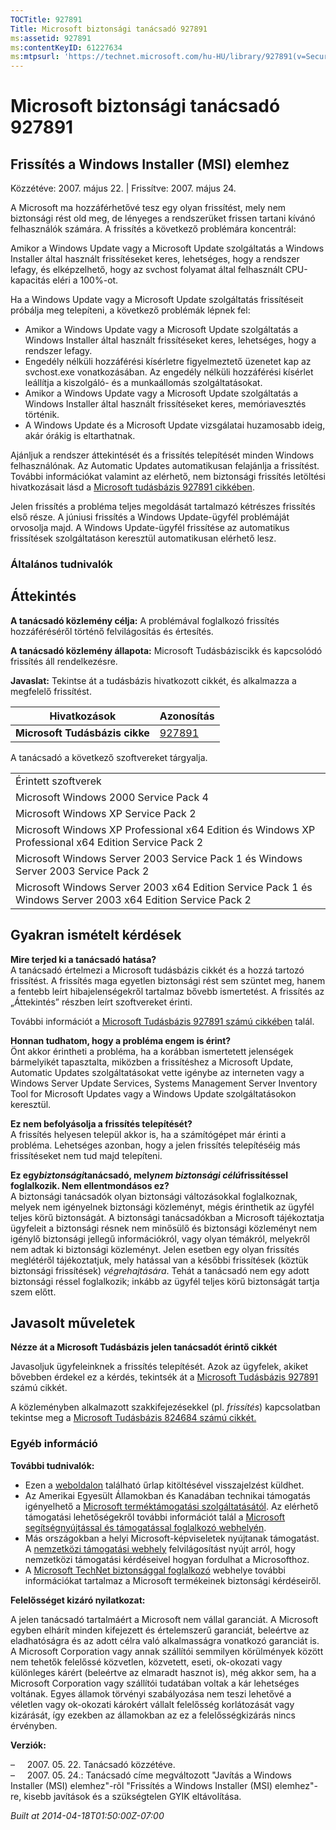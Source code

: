 ```yaml
---
TOCTitle: 927891
Title: Microsoft biztonsági tanácsadó 927891
ms:assetid: 927891
ms:contentKeyID: 61227634
ms:mtpsurl: 'https://technet.microsoft.com/hu-HU/library/927891(v=Security.10)'
---
```




Microsoft biztonsági tanácsadó 927891
=====================================

Frissítés a Windows Installer (MSI) elemhez
-------------------------------------------

Közzétéve: 2007. május 22. | Frissítve: 2007. május 24.

A Microsoft ma hozzáférhetővé tesz egy olyan frissítést, mely nem biztonsági rést old meg, de lényeges a rendszerüket frissen tartani kívánó felhasználók számára. A frissítés a következő problémára koncentrál:

Amikor a Windows Update vagy a Microsoft Update szolgáltatás a Windows Installer által használt frissítéseket keres, lehetséges, hogy a rendszer lefagy, és elképzelhető, hogy az svchost folyamat által felhasznált CPU-kapacitás eléri a 100%-ot.

Ha a Windows Update vagy a Microsoft Update szolgáltatás frissítéseit próbálja meg telepíteni, a következő problémák lépnek fel:

-   Amikor a Windows Update vagy a Microsoft Update szolgáltatás a Windows Installer által használt frissítéseket keres, lehetséges, hogy a rendszer lefagy.
-   Engedély nélküli hozzáférési kísérletre figyelmeztető üzenetet kap az svchost.exe vonatkozásában. Az engedély nélküli hozzáférési kísérlet leállítja a kiszolgáló- és a munkaállomás szolgáltatásokat.
-   Amikor a Windows Update vagy a Microsoft Update szolgáltatás a Windows Installer által használt frissítéseket keres, memóriavesztés történik.
-   A Windows Update és a Microsoft Update vizsgálatai huzamosabb ideig, akár órákig is eltarthatnak.

Ajánljuk a rendszer áttekintését és a frissítés telepítését minden Windows felhasználónak. Az Automatic Updates automatikusan felajánlja a frissítést. További információkat valamint az elérhető, nem biztonsági frissítés letöltési hivatkozásait lásd a [Microsoft tudásbázis 927891 cikkében](http://support.microsoft.com/kb/927891).

Jelen frissítés a probléma teljes megoldását tartalmazó kétrészes frissítés első része. A júniusi frissítés a Windows Update-ügyfél problémáját orvosolja majd. A Windows Update-ügyfél frissítése az automatikus frissítések szolgáltatáson keresztül automatikusan elérhető lesz.

### Általános tudnivalók

Áttekintés
----------


**A tanácsadó közlemény célja:** A problémával foglalkozó frissítés hozzáféréséről történő felvilágosítás és értesítés.

**A tanácsadó közlemény állapota:** Microsoft Tudásbáziscikk és kapcsolódó frissítés áll rendelkezésre.

**Javaslat:** Tekintse át a tudásbázis hivatkozott cikkét, és alkalmazza a megfelelő frissítést.

| Hivatkozások                   | Azonosítás                                       |
|--------------------------------|--------------------------------------------------|
| **Microsoft Tudásbázis cikke** | [927891](http://support.microsoft.com/kb/927891) |

A tanácsadó a következő szoftvereket tárgyalja.

|                                                                                                            |
|------------------------------------------------------------------------------------------------------------|
| Érintett szoftverek                                                                                        |
| Microsoft Windows 2000 Service Pack 4                                                                      |
| Microsoft Windows XP Service Pack 2                                                                        |
| Microsoft Windows XP Professional x64 Edition és Windows XP Professional x64 Edition Service Pack 2        |
| Microsoft Windows Server 2003 Service Pack 1 és Windows Server 2003 Service Pack 2                         |
| Microsoft Windows Server 2003 x64 Edition Service Pack 1 és Windows Server 2003 x64 Edition Service Pack 2 |

Gyakran ismételt kérdések
-------------------------


**Mire terjed ki a tanácsadó hatása?**  
A tanácsadó értelmezi a Microsoft tudásbázis cikkét és a hozzá tartozó frissítést. A frissítés maga egyetlen biztonsági rést sem szüntet meg, hanem a fentebb leírt hibajelenségekről tartalmaz bővebb ismertetést. A frissítés az „Áttekintés” részben leírt szoftvereket érinti.

További információt a [Microsoft Tudásbázis 927891 számú cikkében](http://support.microsoft.com/kb/927891) talál.

**Honnan tudhatom, hogy a probléma engem is érint?**  
Önt akkor érintheti a probléma, ha a korábban ismertetett jelenségek bármelyikét tapasztalta, miközben a frissítéshez a Microsoft Update, Automatic Updates szolgáltatásokat vette igénybe az interneten vagy a Windows Server Update Services, Systems Management Server Inventory Tool for Microsoft Updates vagy a Windows Update szolgáltatásokon keresztül.

**Ez nem befolyásolja a frissítés telepítését?**  
A frissítés helyesen települ akkor is, ha a számítógépet már érinti a probléma. Lehetséges azonban, hogy a jelen frissítés telepítéséig más frissítéseket nem tud majd telepíteni.

**Ez egy*biztonsági*tanácsadó, mely*nem biztonsági célú*frissítéssel foglalkozik. Nem ellentmondásos ez?**  
A biztonsági tanácsadók olyan biztonsági változásokkal foglalkoznak, melyek nem igényelnek biztonsági közleményt, mégis érinthetik az ügyfél teljes körű biztonságát. A biztonsági tanácsadókban a Microsoft tájékoztatja ügyfeleit a biztonsági résnek nem minősülő és biztonsági közleményt nem igénylő biztonsági jellegű információkról, vagy olyan témákról, melyekről nem adtak ki biztonsági közleményt. Jelen esetben egy olyan frissítés meglétéről tájékoztatjuk, mely hatással van a későbbi frissítések (köztük biztonsági frissítések) *végrehajtására*. Tehát a tanácsadó nem egy adott biztonsági réssel foglalkozik; inkább az ügyfél teljes körű biztonságát tartja szem előtt.

Javasolt műveletek
------------------


**Nézze át a Microsoft Tudásbázis jelen tanácsadót érintő cikkét**

Javasoljuk ügyfeleinknek a frissítés telepítését. Azok az ügyfelek, akiket bővebben érdekel ez a kérdés, tekintsék át a [Microsoft Tudásbázis 927891](http://support.microsoft.com/kb/927891) számú cikkét.

A közleményben alkalmazott szakkifejezésekkel (pl. *frissítés*) kapcsolatban tekintse meg a [Microsoft Tudásbázis 824684 számú cikkét.](http://support.microsoft.com/kb/824684)

### Egyéb információ

**További tudnivalók:**

-   Ezen a [weboldalon](https://support.microsoft.com/common/survey.aspx?scid=sw;en;1257&amp;showpage=1&amp;ws=technet&amp;sd=tech) található űrlap kitöltésével visszajelzést küldhet.
-   Az Amerikai Egyesült Államokban és Kanadában technikai támogatás igényelhető a [Microsoft terméktámogatási szolgáltatásától](http://go.microsoft.com/fwlink/?linkid=21131). Az elérhető támogatási lehetőségekről további információt talál a [Microsoft segítségnyújtással és támogatással foglalkozó webhelyén](http://support.microsoft.com/).
-   Más országokban a helyi Microsoft-képviseletek nyújtanak támogatást. A [nemzetközi támogatási webhely](http://go.microsoft.com/fwlink/?linkid=21155) felvilágosítást nyújt arról, hogy nemzetközi támogatási kérdéseivel hogyan fordulhat a Microsofthoz.
-   A [Microsoft TechNet biztonsággal foglalkozó](http://go.microsoft.com/fwlink/?linkid=21132) webhelye további információkat tartalmaz a Microsoft termékeinek biztonsági kérdéseiről.

**Felelősséget kizáró nyilatkozat:**

A jelen tanácsadó tartalmáért a Microsoft nem vállal garanciát. A Microsoft egyben elhárít minden kifejezett és értelemszerű garanciát, beleértve az eladhatóságra és az adott célra való alkalmasságra vonatkozó garanciát is. A Microsoft Corporation vagy annak szállítói semmilyen körülmények között nem tehetők felelőssé közvetlen, közvetett, eseti, ok-okozati vagy különleges kárért (beleértve az elmaradt hasznot is), még akkor sem, ha a Microsoft Corporation vagy szállítói tudatában voltak a kár lehetséges voltának. Egyes államok törvényi szabályozása nem teszi lehetővé a véletlen vagy ok-okozati károkért vállalt felelősség korlátozását vagy kizárását, így ezekben az államokban az ez a felelősségkizárás nincs érvényben.

**Verziók:**

&ndash;&nbsp;&nbsp;&nbsp;&nbsp;   2007. 05. 22. Tanácsadó közzétéve.  
&ndash;&nbsp;&nbsp;&nbsp;&nbsp;   2007. 05. 24.: Tanácsadó címe megváltozott "Javítás a Windows Installer (MSI) elemhez"-rõl "Frissítés a Windows Installer (MSI) elemhez"-re, kisebb javítások és a szükségtelen GYIK eltávolítása.

*Built at 2014-04-18T01:50:00Z-07:00*
